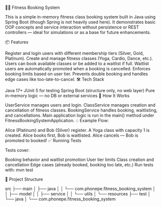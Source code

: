🧘‍♀️ Fitness Booking System

This is a simple in-memory fitness class booking system built in Java using Spring Boot (though Spring is not heavily used here). It demonstrates basic OOP concepts and service interaction without persistence or REST controllers — ideal for simulations or as a base for future enhancements.

📦 Features

Register and login users with different membership tiers (Silver, Gold, Platinum).
Create and manage fitness classes (Yoga, Cardio, Dance, etc.).
Users can book available classes or be added to a waitlist if full.
Waitlist users are automatically promoted when a booking is cancelled.
Enforces booking limits based on user tier.
Prevents double booking and handles edge cases like too-late-to-cancel.
🛠️ Tech Stack

Java 17+
JUnit 5 for testing
Spring Boot (structure only, no web layer)
Pure in-memory logic — no DB or external services
🚀 How It Works

UserService manages users and login.
ClassService manages creation and cancellation of fitness classes.
BookingService handles booking, waitlisting, and cancellations.
Main application logic is run in the main() method under FitnessBookingSystemApplication.
💡 Example Flow:

Alice (Platinum) and Bob (Silver) register.
A Yoga class with capacity 1 is created.
Alice books first, Bob is waitlisted.
Alice cancels — Bob is promoted to booked!
✅ Running Tests

Tests cover:

Booking behavior and waitlist promotion
User tier limits
Class creation and cancellation
Edge cases (already booked, booking too late, etc.)
Run tests with: mvn test

📁 Project Structure

src ├── main │ ├── java │ │ └── com.phonepe.fitness_booking_system │ │ ├── model │ │ ├── service │ │ └── utils │ └── resources ├── test │ └── java │ └── com.phonepe.fitness_booking_system

